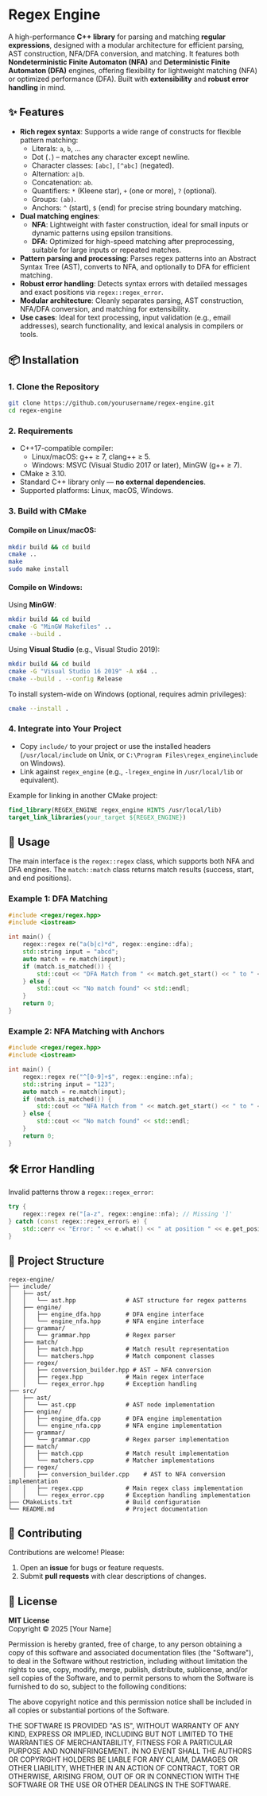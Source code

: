 # Regex Engine

A high-performance **C++ library** for parsing and matching **regular expressions**, designed with a modular architecture for efficient parsing, AST construction, NFA/DFA conversion, and matching. It features both **Nondeterministic Finite Automaton (NFA)** and **Deterministic Finite Automaton (DFA)** engines, offering flexibility for lightweight matching (NFA) or optimized performance (DFA). Built with **extensibility** and **robust error handling** in mind.

## ✨ Features

- **Rich regex syntax**: Supports a wide range of constructs for flexible pattern matching:
  - Literals: `a`, `b`, …
  - Dot (`.`) – matches any character except newline.
  - Character classes: `[abc]`, `[^abc]` (negated).
  - Alternation: `a|b`.
  - Concatenation: `ab`.
  - Quantifiers: `*` (Kleene star), `+` (one or more), `?` (optional).
  - Groups: `(ab)`.
  - Anchors: `^` (start), `$` (end) for precise string boundary matching.
- **Dual matching engines**: 
  - **NFA**: Lightweight with faster construction, ideal for small inputs or dynamic patterns using epsilon transitions.
  - **DFA**: Optimized for high-speed matching after preprocessing, suitable for large inputs or repeated matches.
- **Pattern parsing and processing**: Parses regex patterns into an Abstract Syntax Tree (AST), converts to NFA, and optionally to DFA for efficient matching.
- **Robust error handling**: Detects syntax errors with detailed messages and exact positions via `regex::regex_error`.
- **Modular architecture**: Cleanly separates parsing, AST construction, NFA/DFA conversion, and matching for extensibility.
- **Use cases**: Ideal for text processing, input validation (e.g., email addresses), search functionality, and lexical analysis in compilers or tools.

## 📦 Installation

### 1. Clone the Repository
```bash
git clone https://github.com/yourusername/regex-engine.git
cd regex-engine
```

### 2. Requirements
- C++17-compatible compiler:
  - Linux/macOS: g++ ≥ 7, clang++ ≥ 5.
  - Windows: MSVC (Visual Studio 2017 or later), MinGW (g++ ≥ 7).
- CMake ≥ 3.10.
- Standard C++ library only — **no external dependencies**.
- Supported platforms: Linux, macOS, Windows.

### 3. Build with CMake

#### Compile on Linux/macOS:
```bash
mkdir build && cd build
cmake ..
make
sudo make install
```

#### Compile on Windows:
Using **MinGW**:
```bash
mkdir build && cd build
cmake -G "MinGW Makefiles" ..
cmake --build .
```

Using **Visual Studio** (e.g., Visual Studio 2019):
```bash
mkdir build && cd build
cmake -G "Visual Studio 16 2019" -A x64 ..
cmake --build . --config Release
```

To install system-wide on Windows (optional, requires admin privileges):
```bash
cmake --install .
```

### 4. Integrate into Your Project
- Copy `include/` to your project or use the installed headers (`/usr/local/include` on Unix, or `C:\Program Files\regex_engine\include` on Windows).
- Link against `regex_engine` (e.g., `-lregex_engine` in `/usr/local/lib` or equivalent).

Example for linking in another CMake project:
```cmake
find_library(REGEX_ENGINE regex_engine HINTS /usr/local/lib)
target_link_libraries(your_target ${REGEX_ENGINE})
```

## 🚀 Usage

The main interface is the `regex::regex` class, which supports both NFA and DFA engines. The `match::match` class returns match results (success, start, and end positions).

### Example 1: DFA Matching
```cpp
#include <regex/regex.hpp>
#include <iostream>

int main() {
    regex::regex re("a(b|c)*d", regex::engine::dfa);
    std::string input = "abcd";
    auto match = re.match(input);
    if (match.is_matched()) {
        std::cout << "DFA Match from " << match.get_start() << " to " << match.get_end() << std::endl;
    } else {
        std::cout << "No match found" << std::endl;
    }
    return 0;
}
```

### Example 2: NFA Matching with Anchors
```cpp
#include <regex/regex.hpp>
#include <iostream>

int main() {
    regex::regex re("^[0-9]+$", regex::engine::nfa);
    std::string input = "123";
    auto match = re.match(input);
    if (match.is_matched()) {
        std::cout << "NFA Match from " << match.get_start() << " to " << match.get_end() << std::endl;
    } else {
        std::cout << "No match found" << std::endl;
    }
    return 0;
}
```

## 🛠 Error Handling

Invalid patterns throw a `regex::regex_error`:
```cpp
try {
    regex::regex re("[a-z", regex::engine::nfa); // Missing ']'
} catch (const regex::regex_error& e) {
    std::cerr << "Error: " << e.what() << " at position " << e.get_position() << std::endl;
}
```

## 📂 Project Structure

```
regex-engine/
├── include/
│   ├── ast/
│   │   └── ast.hpp              # AST structure for regex patterns
│   ├── engine/
│   │   ├── engine_dfa.hpp       # DFA engine interface
│   │   └── engine_nfa.hpp       # NFA engine interface
│   ├── grammar/
│   │   └── grammar.hpp          # Regex parser
│   ├── match/
│   │   ├── match.hpp            # Match result representation
│   │   └── matchers.hpp         # Match component classes
│   ├── regex/
│   │   ├── conversion_builder.hpp # AST → NFA conversion
│   │   ├── regex.hpp            # Main regex interface
│   │   └── regex_error.hpp      # Exception handling
├── src/
│   ├── ast/                      
│   │   └── ast.cpp              # AST node implementation
│   ├── engine/
│   │   ├── engine_dfa.cpp       # DFA engine implementation
│   │   └── engine_nfa.cpp       # NFA engine implementation
│   ├── grammar/
│   │   └── grammar.cpp          # Regex parser implementation
│   ├── match/
│   │   ├── match.cpp            # Match result implementation
│   │   └── matchers.cpp         # Matcher implementations
│   ├── regex/
│   │   ├── conversion_builder.cpp    # AST to NFA conversion implementation
│   │   ├── regex.cpp            # Main regex class implementation
│   │   └── regex_error.cpp      # Exception handling implementation
├── CMakeLists.txt               # Build configuration
└── README.md                    # Project documentation
```

## 🤝 Contributing

Contributions are welcome! Please:
1. Open an **issue** for bugs or feature requests.
2. Submit **pull requests** with clear descriptions of changes.

## 📜 License

**MIT License**  
Copyright © 2025 [Your Name]

Permission is hereby granted, free of charge, to any person obtaining a copy of this software and associated documentation files (the "Software"), to deal in the Software without restriction, including without limitation the rights to use, copy, modify, merge, publish, distribute, sublicense, and/or sell copies of the Software, and to permit persons to whom the Software is furnished to do so, subject to the following conditions:

The above copyright notice and this permission notice shall be included in all copies or substantial portions of the Software.

THE SOFTWARE IS PROVIDED "AS IS", WITHOUT WARRANTY OF ANY KIND, EXPRESS OR IMPLIED, INCLUDING BUT NOT LIMITED TO THE WARRANTIES OF MERCHANTABILITY, FITNESS FOR A PARTICULAR PURPOSE AND NONINFRINGEMENT. IN NO EVENT SHALL THE AUTHORS OR COPYRIGHT HOLDERS BE LIABLE FOR ANY CLAIM, DAMAGES OR OTHER LIABILITY, WHETHER IN AN ACTION OF CONTRACT, TORT OR OTHERWISE, ARISING FROM, OUT OF OR IN CONNECTION WITH THE SOFTWARE OR THE USE OR OTHER DEALINGS IN THE SOFTWARE.
